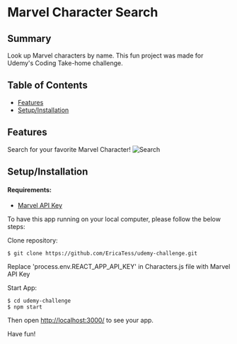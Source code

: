 # Marvel Character Search

## Summary
Look up Marvel characters by name. This fun project was made for Udemy's Coding Take-home challenge.


## Table of Contents

* [Features](#features)
* [Setup/Installation](#installation)

## <a name="features"></a>Features

Search for your favorite Marvel Character!
![Search](/public/img/captured.gif)

## <a name="installation"></a>Setup/Installation

#### Requirements:
- [Marvel API Key](https://developer.marvel.com/)

To have this app running on your local computer, please follow the below steps:

Clone repository:
```
$ git clone https://github.com/EricaTess/udemy-challenge.git
```

Replace 'process.env.REACT_APP_API_KEY' in Characters.js file with Marvel API Key

Start App:
```
$ cd udemy-challenge
$ npm start
```

Then open [http://localhost:3000/](http://localhost:3000/) to see your app.

Have fun!
